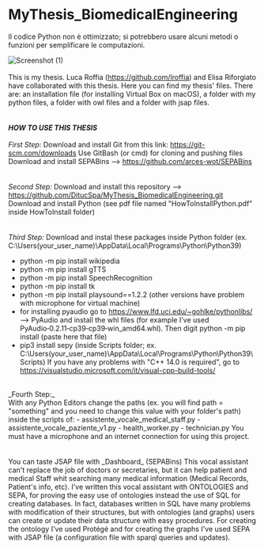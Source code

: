 # MyThesis_BiomedicalEngineering
Il codice Python non è ottimizzato; si potrebbero usare alcuni metodi o funzioni per semplificare le computazioni.

![Screenshot (1)](https://user-images.githubusercontent.com/90385079/135077961-e8f0e8c9-e789-4a89-bcd8-feeaa0dd73f8.png)
<br/>
<br/>
This is my thesis. Luca Roffia (https://github.com/lroffia) and Elisa Riforgiato have collaborated with this thesis.
Here you can find my thesis' files. There are: an installation file (for installing Virtual Box on macOS),
a folder with my python files, a folder with owl files and a folder with jsap files.
<br/>
<br/>
<br/>
**_HOW TO USE THIS THESIS_**
<br/>
<br/>
_First Step:_
Download and install Git from this link: https://git-scm.com/downloads
Use GitBash (or cmd) for cloning and pushing files    
Download and install SEPABins --> https://github.com/arces-wot/SEPABins
<br/>
<br/>
<br/>
_Second Step:_
Download and install this repository --> https://github.com/DitucSpa/MyThesis_BiomedicalEngineering.git
Download and install Python (see pdf file named "HowToInstallPython.pdf" inside HowToInstall folder)
<br/>
<br/>
<br/>
_Third Step:_
Download and instal these packages inside Python folder (ex. C:\Users\(your_user_name)\AppData\Local\Programs\Python\Python39)
- python -m pip install wikipedia
- python -m pip install gTTS
- python -m pip install SpeechRecognition
- python -m pip install tk
- python -m pip install playsound==1.2.2 (other versions have problem with microphone for virtual machine)
- for installing pyaudio go to https://www.lfd.uci.edu/~gohlke/pythonlibs/ --> PyAudio and install the whl files
(for example I've used PyAudio‑0.2.11‑cp39‑cp39‑win_amd64.whl). Then digit  python -m pip install (paste here that file)
- pip3 install sepy (inside Scripts folder; ex. C:\Users\(your_user_name)\AppData\Local\Programs\Python\Python39\Scripts)
If you have any problems with "C++ 14.0 is required", go to https://visualstudio.microsoft.com/it/visual-cpp-build-tools/
<br/>
_Fourth Step:_  
<br/>
With any Python Editors change the paths (ex. you will find path = "something" and you need to change this
value with your folder's path) inside the scripts of:
- assistente_vocale_medical_staff.py
- assistente_vocale_paziente_v1.py
- health_worker.py
- technician.py
You must have a microphone and an internet connection for using this project.
<br/>
<br/>
<br/>
You can taste JSAP file with _Dashboard_ (SEPABins)
This vocal assistant can't replace the job of doctors or secretaries, but it can help patient and medical Staff
whit searching many medical information (Medical Records, Patient's info, etc).
I've written this vocal assistant with ONTOLOGIES and SEPA, for proving the easy use of ontologies instead the use of
SQL for creating databases. In fact, databases written in SQL have many problems with modification of their structures,
but with ontologies (and graphs) users can create or update their data structure with easy procedures. For creating
the ontology I've used Protégé and for creating the graphs I've used SEPA with JSAP file (a configuration file with sparql
queries and updates).
